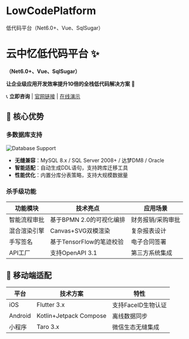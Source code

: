 # LowCodePlatform
低代码平台（Net6.0+、Vue、SqlSugar）
# 云中忆低代码平台 ✨
**（Net6.0+、Vue、SqlSugar）**

**让企业级应用开发效率提升10倍的全栈低代码解决方案** 🚀

📞 **立即咨询** | [官网链接](https://www.cdyzy.net/) | [在线演示](https://www.cdyzy.net/TryChooseTest.html)

## 🌟 核心优势
### 多数据库支持
![Database Support](screenshots/databases.png)
- **无缝兼容**：MySQL 8.x / SQL Server 2008+ / 达梦DM8 / Oracle
- **智能适配**：自动生成DDL语句，支持跨库迁移工具
- **性能优化**：内置分库分表策略，支持大规模数据量

### 杀手级功能
| 功能模块 | 技术亮点 | 应用场景 |
|---------|---------|---------|
| 智能流程审批 | 基于BPMN 2.0的可视化编排 | 财务报销/采购审批 |
| 混合渲染引擎 | Canvas+SVG双模渲染 | 复杂报表设计 |
| 手写签名 | 基于TensorFlow的笔迹校验 | 电子合同签署 |
| API工厂 | 支持OpenAPI 3.1 | 第三方系统集成 |

## 📱 移动端适配
| 平台 | 技术方案 | 特性 |
|------|---------|------|
| iOS | Flutter 3.x | 支持FaceID生物认证 |
| Android | Kotlin+Jetpack Compose | 离线数据同步 |
| 小程序 | Taro 3.x | 微信生态无缝集成 |


